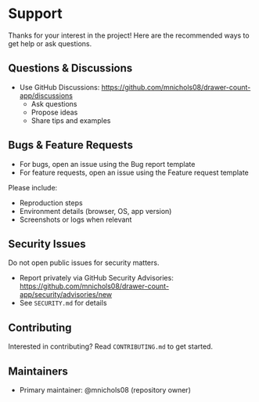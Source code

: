 # Support

Thanks for your interest in the project! Here are the recommended ways to get help or ask questions.

## Questions & Discussions

- Use GitHub Discussions: https://github.com/mnichols08/drawer-count-app/discussions
  - Ask questions
  - Propose ideas
  - Share tips and examples

## Bugs & Feature Requests

- For bugs, open an issue using the Bug report template
- For feature requests, open an issue using the Feature request template

Please include:
- Reproduction steps
- Environment details (browser, OS, app version)
- Screenshots or logs when relevant

## Security Issues

Do not open public issues for security matters.

- Report privately via GitHub Security Advisories: https://github.com/mnichols08/drawer-count-app/security/advisories/new
- See `SECURITY.md` for details

## Contributing

Interested in contributing? Read `CONTRIBUTING.md` to get started.

## Maintainers

- Primary maintainer: @mnichols08 (repository owner)

